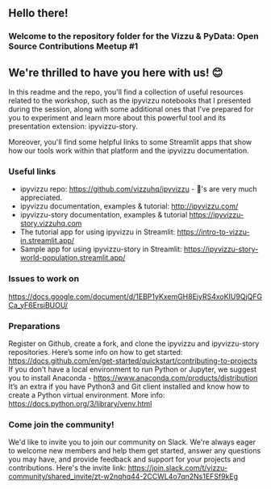 ## Hello there!
### Welcome to the repository folder for the Vizzu & PyData: Open Source Contributions Meetup #1
## We're thrilled to have you here with us! :blush:

In this readme and the repo, you'll find a collection of useful resources related to the workshop, such as the ipyvizzu notebooks that I presented during the session, along with some additional ones that I've prepared for you to experiment and learn more about this powerful tool and its presentation extension: ipyvizzu-story.

Moreover, you'll find some helpful links to some Streamlit apps that show how our tools work within that platform and the ipyvizzu documentation.

### Useful links
- ipyvizzu repo: https://github.com/vizzuhq/ipyvizzu - :star2:'s are very much appreciated.
- ipyvizzu documentation, examples & tutorial: http://ipyvizzu.com/ 
- ipyvizzu-story documentation, examples & tutorial https://ipyvizzu-story.vizzuhq.com
- The tutorial app for using ipyvizzu in Streamlit: https://intro-to-vizzu-in.streamlit.app/
- Sample app for using ipyvizzu-story in Streamlit: https://ipyvizzu-story-world-population.streamlit.app/

### Issues to work on
https://docs.google.com/document/d/1EBP1yKxemGH8EjyRS4xoKIU9QjQFGCa_yF6ErsiBUOU/

### Preparations
Register on Github, create a fork, and clone the ipyvizzu and ipyvizzu-story repositories. Here’s some info on how to get started: https://docs.github.com/en/get-started/quickstart/contributing-to-projects
If you don’t have a local environment to run Python or Jupyter, we suggest you to install Anaconda - https://www.anaconda.com/products/distribution
It’s an extra if you have Python3 and Git client installed and know how to create a Python virtual environment. More info: https://docs.python.org/3/library/venv.html

### Come join the community!
We'd like to invite you to join our community on Slack. We're always eager to welcome new members and help them get started, answer any questions you may have, and provide feedback and support for your projects and contributions. Here's the invite link: https://join.slack.com/t/vizzu-community/shared_invite/zt-w2nqhq44-2CCWL4o7qn2Ns1EFSf9kEg
